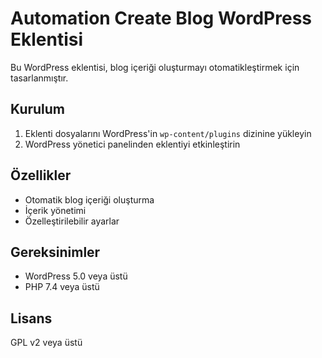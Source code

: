 # Automation Create Blog WordPress Eklentisi

Bu WordPress eklentisi, blog içeriği oluşturmayı otomatikleştirmek için tasarlanmıştır.

## Kurulum

1. Eklenti dosyalarını WordPress'in `wp-content/plugins` dizinine yükleyin
2. WordPress yönetici panelinden eklentiyi etkinleştirin

## Özellikler

- Otomatik blog içeriği oluşturma
- İçerik yönetimi
- Özelleştirilebilir ayarlar

## Gereksinimler

- WordPress 5.0 veya üstü
- PHP 7.4 veya üstü

## Lisans

GPL v2 veya üstü 